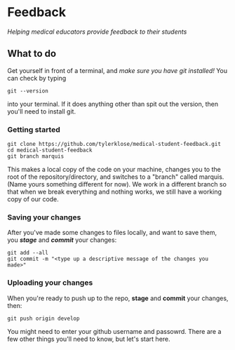 # Feedback
_Helping medical educators provide feedback to their students_ 

## What to do 

Get yourself in front of a terminal, and *make sure you have git installed!* You can check by typing 

    git --version 

into your terminal. If it does anything other than spit out the version, then you'll need to install git. 

### Getting started

    git clone https://github.com/tylerklose/medical-student-feedback.git
    cd medical-student-feedback
    git branch marquis 

This makes a local copy of the code on your machine, changes you to the root of the repository/directory, and switches to a "branch" called marquis. (Name yours something different for now). We work in a different branch so that when we break everything and nothing works, we still have a working copy of our code.

### Saving your changes 

After you've made some changes to files locally, and want to save them, you **_stage_** and _**commit**_ your changes:

    git add --all
    git commit -m "<type up a descriptive message of the changes you made>"

### Uploading your changes 

When you're ready to push up to the repo, **stage** and **commit** your changes, then:  

    git push origin develop
   
You might need to enter your github username and passowrd. There are a few other things you'll need to know, but let's start here. 




